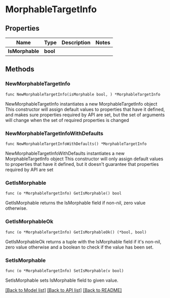 # MorphableTargetInfo

## Properties

Name | Type | Description | Notes
------------ | ------------- | ------------- | -------------
**IsMorphable** | **bool** |  |

## Methods

### NewMorphableTargetInfo

`func NewMorphableTargetInfo(isMorphable bool, ) *MorphableTargetInfo`

NewMorphableTargetInfo instantiates a new MorphableTargetInfo object
This constructor will assign default values to properties that have it defined,
and makes sure properties required by API are set, but the set of arguments
will change when the set of required properties is changed

### NewMorphableTargetInfoWithDefaults

`func NewMorphableTargetInfoWithDefaults() *MorphableTargetInfo`

NewMorphableTargetInfoWithDefaults instantiates a new MorphableTargetInfo object
This constructor will only assign default values to properties that have it defined,
but it doesn't guarantee that properties required by API are set

### GetIsMorphable

`func (o *MorphableTargetInfo) GetIsMorphable() bool`

GetIsMorphable returns the IsMorphable field if non-nil, zero value otherwise.

### GetIsMorphableOk

`func (o *MorphableTargetInfo) GetIsMorphableOk() (*bool, bool)`

GetIsMorphableOk returns a tuple with the IsMorphable field if it's non-nil, zero value otherwise
and a boolean to check if the value has been set.

### SetIsMorphable

`func (o *MorphableTargetInfo) SetIsMorphable(v bool)`

SetIsMorphable sets IsMorphable field to given value.

[[Back to Model list]](../README.md#documentation-for-models) [[Back to API list]](../README.md#documentation-for-api-endpoints) [[Back to README]](../README.md)
